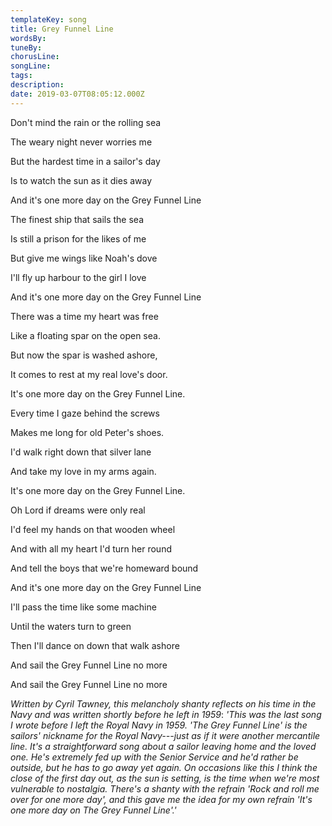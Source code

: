 ```yaml
---
templateKey: song
title: Grey Funnel Line  
wordsBy:
tuneBy:
chorusLine:
songLine:
tags:
description:
date: 2019-03-07T08:05:12.000Z
---
```

Don\'t mind the rain or the rolling sea

The weary night never worries me

But the hardest time in a sailor\'s day

Is to watch the sun as it dies away

And it's one more day on the Grey Funnel Line

The finest ship that sails the sea

Is still a prison for the likes of me

But give me wings like Noah\'s dove

I\'ll fly up harbour to the girl I love

And it's one more day on the Grey Funnel Line

There was a time my heart was free

Like a floating spar on the open sea.

But now the spar is washed ashore,

It comes to rest at my real love\'s door.

It\'s one more day on the Grey Funnel Line.

Every time I gaze behind the screws

Makes me long for old Peter\'s shoes.

I\'d walk right down that silver lane

And take my love in my arms again.

It\'s one more day on the Grey Funnel Line.

Oh Lord if dreams were only real

I\'d feel my hands on that wooden wheel

And with all my heart I\'d turn her round

And tell the boys that we\'re homeward bound

And it's one more day on the Grey Funnel Line

I\'ll pass the time like some machine

Until the waters turn to green

Then I\'ll dance on down that walk ashore

And sail the Grey Funnel Line no more

And sail the Grey Funnel Line no more

*Written by Cyril Tawney, this melancholy shanty reflects on his time in
the Navy and was written shortly before he left in 1959*: *'This was the
last song I wrote before I left the Royal Navy in 1959. 'The Grey Funnel
Line' is the sailors\' nickname for the Royal Navy---just as if it were
another mercantile line. It\'s a straightforward song about a sailor
leaving home and the loved one. He\'s extremely fed up with the Senior
Service and he\'d rather be outside, but he has to go away yet again. On
occasions like this I think the close of the first day out, as the sun
is setting, is the time when we\'re most vulnerable to nostalgia.
There\'s a shanty with the refrain 'Rock and roll me over for one more
day', and this gave me the idea for my own refrain 'It\'s one more day
on The Grey Funnel Line'.'*
